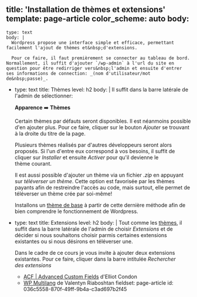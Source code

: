 title: 'Installation de thèmes et extensions'
template: page-article
color_scheme: auto
body:
  -
    type: text
    body: |
      Wordpress propose une interface simple et efficace, permettant facilement l'ajout de thèmes et&nbsp;d'extensions. 
      
      Pour ce faire, il faut premièrement se connecter au tableau de bord. Normallement, il suffit d'ajouter `/wp-admin` à l'url du site en question pour être redirriger vers&nbsp;l'admin et ensuite d'entrer ses informations de connection: _(nom d'utilisateur/mot de&nbsp;passe)_.
  -
    type: text
    title: Thèmes
    level: h2
    body: |
      Il suffit dans la barre latérale de l'admin de&nbsp;sélectionner: 
      
      **Apparence** ➡️ **Thèmes**
      
      Certain thèmes par défauts seront disponibles. Il est néanmoins possible d'en ajouter plus. Pour ce faire, cliquer sur le bouton _Ajouter_ se trouvant à la droite du titre de la&nbsp;page. 
      
      Plusieurs thèmes réalisés par d'autres développeurs seront alors proposés. Si l'un d'entre eux correspond à vos besoins, il suffit de cliquer sur _Installer_ et ensuite _Activer_ pour qu'il devienne le thème&nbsp;courant.
      
      Il est aussi possible d'ajouter un thème via un fichier _.zip_ en appuyant sur _téléverser un thème_. Cette option est favorisée par les thèmes payants afin de restreindre l'accès au code, mais surtout, elle permet de téléverser un thème crée par&nbsp;soi-même!
      
      Installons un [thème de base](https://i.smnarnold.com/wp/theme-de-base.zip) à partir de cette dernière méthode afin de bien comprendre le fonctionnement de&nbsp;Wordpress.
  -
    type: text
    title: Extensions
    level: h2
    body: |
      Tout comme les [thèmes](#themes), il suffit dans la barre latérale de l'admin de choisir _Extensions_ et de décider si nous souhaitons choisir parmis certaines extensions existantes ou si nous désirons en téléverser&nbsp;une.
      
      Dans le cadre de ce cours je vous invite à ajouter deux extensions existantes. Pour ce faire, cliquer dans la barre intitulée _Rechercher des&nbsp;extensions_
      
      - [ACF | Advanced Custom Fields](https://www.advancedcustomfields.com/) d'Elliot Condon
      - [WP Multilang](https://fr.wordpress.org/plugins/wp-multilang/) de Valentyn Riaboshtan
fieldset: page-article
id: 036c5558-870f-49ff-9b4a-c3ad697b2f45
